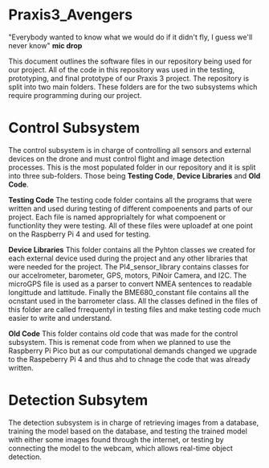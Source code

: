 # Praxis3_Avengers
"Everybody wanted to know what we would do if it didn't fly, I guess we'll never know" **mic drop**

This document outlines the software files in our repository being used for our project. All of the code in this repository was used in the testing, prototyping, and final prototype of our Praxis 3 project. The repository is split into two main folders. These folders are for the two subsystems which require programming during our project. 

# Control Subsystem 
The control subsystem is in charge of controlling all sensors and external devices on the drone and must control flight and image detection processes. This is the most populated folder in our repository and it is split into three sub-folders. Those being **Testing Code**, **Device Libraries** and **Old Code**.

**Testing Code** 
    The testing code folder contains all the programs that were written and used during testing of different compoenents and parts of our project. Each file is named approprialtely for what compoenent or functionlity they were testing. All of these files were uploadef at one point on the Raspberry Pi 4 and used for testing. 

**Device Libraries**
    This folder contains all the Pyhton classes we created for each external device used during the project and any other libraries that were needed for the project. The PI4_sensor_library contains classes for our accelrometer, barometer, GPS, motors, PiNoir Camera, and I2C. The microGPS file is used as a parser to convert NMEA sentences to readable longittude and lattitude. Finally the BME680_constant file contains all the ocnstant used in the barrometer class. All the classes defined in the files of this folder are called frrequentyl in testing files and  make testing code much easier to write and understand. 

**Old Code**
    This folder contains old code that was made for the control subsystem. This is remenat code from when we planned to use the Raspberry Pi Pico but as our computational demands changed we upgrade to the Raspeberry Pi 4 and thus ahd to chnage the code that was already written. 

# Detection Subsytem
The detection subsystem is in charge of retrieving images from a database, training the model based on the database, and testing the trained model with either some images found through the internet, or testing by connecting the model to the webcam, which allows real-time object detection.




